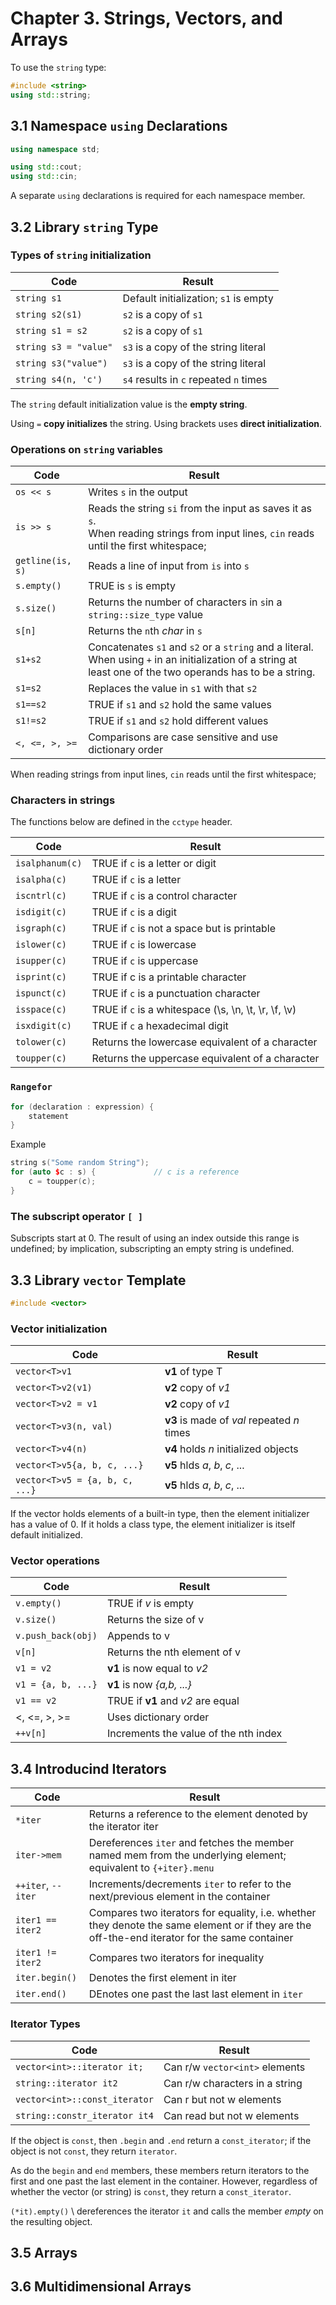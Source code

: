 # Chapter 3. Strings, Vectors, and Arrays

To use the `string` type:
```c++
#include <string>
using std::string;
```

## 3.1 Namespace `using` Declarations

```c++
using namespace std;
```

```c++
using std::cout;
using std::cin;
```

A separate `using` declarations is required for each namespace member. 

## 3.2 Library `string` Type

### Types of `string` initialization

| Code					| Result					|
| --------------------- | ------------------------- |
| `string s1`			| Default initialization; `s1` is empty	|
| `string s2(s1)`		| `s2` is a copy of `s1`	|
| `string s1 = s2`	 	| `s2` is a copy of `s1`	|
| `string s3 = "value"`	| `s3` is a copy of the string literal		|
| `string s3("value")`	| `s3` is a copy of the string literal		|
| `string s4(n, 'c')`	| `s4` results in `c` repeated `n` times		|

The `string` default initialization value is the **empty string**.

Using `=` **copy initializes** the string. Using brackets uses **direct initialization**.

### Operations on `string` variables

| Code				| Result 					|
| ----------------- | ------------------------- |
| `os << s` 		| Writes `s` in the output 	|
| `is >> s`			| Reads the string `si` from the input as saves it as `s`. <br /> When reading strings from input lines, `cin` reads until the first whitespace;	|
| `getline(is, s)`	| Reads a line of input from `is` into `s`	|
| `s.empty()` 		| TRUE is `s` is empty		|
| `s.size()` 		| Returns the number of characters in `s`in a `string::size_type` value	|
| `s[n]` 			| Returns the `n`th *char* in `s`			|
| `s1+s2` 			| Concatenates `s1` and `s2` or  a `string` and a literal. <br /> When using `+` in an initialization of a string at least one of the two operands has to be a string.|
| `s1=s2` 			| Replaces the value in `s1` with that `s2` |
| `s1==s2` 			| TRUE if `s1` and `s2` hold the same values|
| `s1!=s2` 			| TRUE if `s1` and `s2` hold different values |
| `<, <=, >, >=` 	| Comparisons are case sensitive and use dictionary order	|

When reading strings from input lines, `cin` reads until the first whitespace;

### Characters in strings

The functions below are defined in the `cctype` header.

| Code 				| Result						|
| ----------------- | ----------------------------- |
| `isalphanum(c)`	| TRUE if `c` is a letter or digit						|
| `isalpha(c)`		| TRUE if `c` is a letter								|
| `iscntrl(c)`		| TRUE if `c` is a control character 					|
| `isdigit(c)`		| TRUE if `c` is a digit								|
| `isgraph(c)`		| TRUE if `c` is not a space but  is printable			|
| `islower(c)` 		| TRUE if `c` is lowercase								|
| `isupper(c)` 		| TRUE if `c` is uppercase								|
| `isprint(c)`		| TRUE if c is a printable character 					|
| `ispunct(c)` 		| TRUE if `c` is a punctuation character 				|
| `isspace(c)`		| TRUE if `c` is a whitespace (\s, \n, \t, \r, \f, \v)	|
| `isxdigit(c)` 	| TRUE if `c` a hexadecimal digit 						|
| `tolower(c)` 		| Returns the lowercase equivalent of a character		|
| `toupper(c)` 		| Returns the uppercase equivalent of a character		|

### `Rangefor` 

```c++
for (declaration : expression) {
	statement
}
```

Example

```c++
string s("Some random String");
for (auto $c : s) {				// c is a reference
	c = toupper(c);
}
```

### The subscript operator `[ ]`

Subscripts start at 0. The result of using an index outside this range is undefined; by implication, subscripting an empty string is undefined.

## 3.3 Library `vector` Template

```c++
#include <vector>
```

### Vector initialization

| Code 								| Result 									|
| --------------------------------- | ----------------------------------------- |
| `vector<T>v1`						| **v1** of type T 							|
| `vector<T>v2(v1)`					| **v2** copy of *v1* 						|
| `vector<T>v2 = v1`				| **v2** copy of *v1*							|
| `vector<T>v3(n, val)`				| **v3** is made of *val* repeated *n* times	|
| `vector<T>v4(n)`					| **v4** holds *n* initialized objects			|
| `vector<T>v5{a, b, c, ...}`		| **v5** hlds *a*, *b*, *c*, ...				|
| `vector<T>v5 = {a, b, c, ...}`	| **v5** hlds *a*, *b*, *c*, ...				|

If the vector holds elements of a built-in type, then the element initializer has a value of 0. If it holds a class type, the element initializer is itself default initialized.

### Vector operations

| Code 				| Result 				|
| ----------------- 		| --------------------------------- 	|
| `v.empty()`			| TRUE if *v* is empty 			|
| `v.size()`			| Returns the size of v 		|
| `v.push_back(obj)`		| Appends to v 				|
| `v[n]`			| Returns the nth element of v 		|
| `v1 = v2`			| **v1** is now equal to *v2* 		|
| `v1 = {a, b, ...}`		| **v1** is now *{a,b, ...}*		|
| `v1 == v2`			| TRUE if **v1** and *v2* are equal 	|
| <, <=, >, >=			| Uses dictionary order			|
| `++v[n]`			| Increments the value of the nth index |

## 3.4 Introducind Iterators

| Code 				| Result 				|
| ----------------- 		| --------------------------------- 	|
| `*iter`			| Returns a reference to the element denoted by the iterator iter 			|
| `iter->mem`			| Dereferences `iter` and fetches the member named mem from the underlying element; equivalent to `{+iter}.menu` |
| `++iter`, `--iter`		| Increments/decrements `iter` to refer to the next/previous element in the container 				|
| `iter1 == iter2`		| Compares two iterators for equality, i.e. whether they denote the same element  or if they are the off-the-end iterator for the same container	|
| `iter1 != iter2`		| Compares two iterators for inequality 		|
| `iter.begin()`		| Denotes the first element in iter |
| `iter.end()`			| DEnotes one past the last last element in `iter`|; the iterator returned is referred to as the **off-the-end-operator** |

### Iterator Types

| Code				| Result 			|
| ----------------------------- | ----------------------------- |
| `vector<int>::iterator it;` 	| Can r/w `vector<int>` elements	|
| `string::iterator it2`	| Can r/w characters in a string	|
| `vector<int>::const_iterator`	| Can r but not w elements		|
| `string::constr_iterator it4`	| Can read but not w elements		|

If the object is `const`, then `.begin` and `.end` return a `const_iterator`; if the object is not `const`, they return `iterator`.

As do the `begin` and `end` members, these members return iterators to the first and one past the last element in the container. However, regardless of whether the vector (or string) is `const`, they return a `const_iterator`.

`(*it).empty()` \\ dereferences the iterator `it` and calls the member *empty* on the resulting object.




## 3.5 Arrays

## 3.6 Multidimensional Arrays











